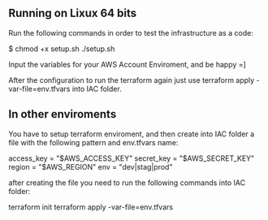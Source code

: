 ## Running on Lixux 64 bits ##

Run the following commands in order to test the infrastructure as a code:


$ chmod +x setup.sh
./setup.sh

Input the variables for your AWS Account Enviroment, and be happy =]

After the configuration to run the terraform again just use terraform apply -var-file=env.tfvars into IAC folder.

## In other enviroments ##

You have to setup terraform enviroment, and then create into IAC folder a file with the following pattern and env.tfvars name:

access_key = "$AWS_ACCESS_KEY"
secret_key = "$AWS_SECRET_KEY"
region     = "$AWS_REGION"
env        = "dev|stag|prod"

after creating the file you need to run the following commands into IAC folder:

terraform init
terraform apply -var-file=env.tfvars